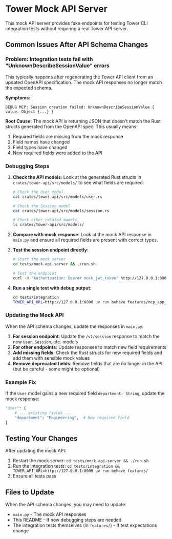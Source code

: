 # Tower Mock API Server

This mock API server provides fake endpoints for testing Tower CLI integration tests without requiring a real Tower API server.

## Common Issues After API Schema Changes

### Problem: Integration tests fail with "UnknownDescribeSessionValue" errors

This typically happens after regenerating the Tower API client from an updated OpenAPI specification. The mock API responses no longer match the expected schema.

**Symptoms:**
```
DEBUG MCP: Session creation failed: UnknownDescribeSessionValue { value: Object {...} }
```

**Root Cause:**
The mock API is returning JSON that doesn't match the Rust structs generated from the OpenAPI spec. This usually means:
1. Required fields are missing from the mock response
2. Field names have changed 
3. Field types have changed
4. New required fields were added to the API

### Debugging Steps

1. **Check the API models**: Look at the generated Rust structs in `crates/tower-api/src/models/` to see what fields are required:
   ```bash
   # Check the User model
   cat crates/tower-api/src/models/user.rs
   
   # Check the Session model  
   cat crates/tower-api/src/models/session.rs
   
   # Check other related models
   ls crates/tower-api/src/models/
   ```

2. **Compare with mock response**: Look at the mock API response in `main.py` and ensure all required fields are present with correct types.

3. **Test the session endpoint directly**:
   ```bash
   # Start the mock server
   cd tests/mock-api-server && ./run.sh
   
   # Test the endpoint
   curl -H "Authorization: Bearer mock_jwt_token" http://127.0.0.1:8000/v1/session | jq
   ```

4. **Run a single test with debug output**:
   ```bash
   cd tests/integration
   TOWER_API_URL=http://127.0.0.1:8000 uv run behave features/mcp_app_management.feature -n "Run simple application successfully locally" --no-capture
   ```

### Updating the Mock API

When the API schema changes, update the responses in `main.py`:

1. **For session endpoint**: Update the `/v1/session` response to match the new `User`, `Session`, etc. models
2. **For other endpoints**: Update responses to match new field requirements
3. **Add missing fields**: Check the Rust structs for new required fields and add them with sensible mock values
4. **Remove deprecated fields**: Remove fields that are no longer in the API (but be careful - some might be optional)

### Example Fix

If the `User` model gains a new required field `department: String`, update the mock response:

```python
"user": {
    # ... existing fields ...
    "department": "Engineering",  # New required field
}
```

## Testing Your Changes

After updating the mock API:

1. Restart the mock server: `cd tests/mock-api-server && ./run.sh`
2. Run the integration tests: `cd tests/integration && TOWER_API_URL=http://127.0.0.1:8000 uv run behave features/`
3. Ensure all tests pass

## Files to Update

When the API schema changes, you may need to update:

- `main.py` - The mock API responses
- This README - If new debugging steps are needed
- The integration tests themselves (in `features/`) - If test expectations change
